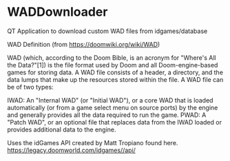 # WADDownloader
QT Application to download custom WAD files from idgames/database

WAD Definition (from https://doomwiki.org/wiki/WAD)

WAD (which, according to the Doom Bible, is an acronym for "Where's All the Data?"[1]) is the file format used by Doom and all Doom-engine-based games for storing data. A WAD file consists of a header, a directory, and the data lumps that make up the resources stored within the file. A WAD file can be of two types:

IWAD: An "Internal WAD" (or "Initial WAD"), or a core WAD that is loaded automatically (or from a game select menu on source ports) by the engine and generally provides all the data required to run the game.
PWAD: A "Patch WAD", or an optional file that replaces data from the IWAD loaded or provides additional data to the engine.

Uses the idGames API created by Matt Tropiano found here.
https://legacy.doomworld.com/idgames//api/

